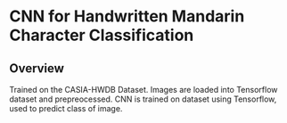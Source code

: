 # CNN for Handwritten Mandarin Character Classification

## Overview
Trained on the CASIA-HWDB Dataset.
Images are loaded into Tensorflow dataset and prepreocessed.
CNN is trained on dataset using Tensorflow, used to predict class of image.
